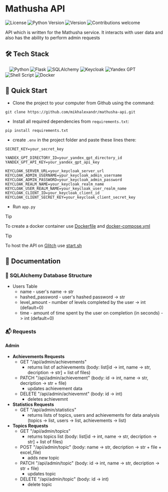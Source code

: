 # Mathusha API

![License](https://img.shields.io/github/license/dmhd6219/sdamgia-solver)
![Python Version](https://img.shields.io/badge/python-3.6%2B-blue)
![Version](https://img.shields.io/badge/version-1.0-green)
![Contributions welcome](https://img.shields.io/badge/contributions-welcome-brightgreen.svg)

API which is written for the Mathusha service. It interacts with user data and also has the ability to perform admin requests

## 🛠️ Tech Stack
ㅤ![Python](https://img.shields.io/badge/python-3670A0?style=for-the-badge&logo=python&logoColor=ffdd54)
![Flask](https://img.shields.io/badge/flask-%23000.svg?style=for-the-badge&logo=flask&logoColor=white)
![SQLAlchemy](https://img.shields.io/badge/sqlalchemy-4479A1.svg?style=for-the-badge&logo=mysql&logoColor=white)
![Keycloak](https://img.shields.io/badge/keycloak-5277C3.svg?style=for-the-badge)
![Yandex GPT](https://img.shields.io/badge/yandex_gpt-FF0000?style=for-the-badge)
![Shell Script](https://img.shields.io/badge/shell_script-%23121011.svg?style=for-the-badge&logo=gnu-bash&logoColor=white)
![Docker](https://img.shields.io/badge/docker-%230db7ed.svg?style=for-the-badge&logo=docker&logoColor=white)

## 🎯 Quick Start
* Clone the project to your computer from Github using the command:
```
git clone https://github.com/mikhalexandr/mathusha-api.git
```

* Install all required dependencies from `requirements.txt`:
```
pip install requirements.txt
```

* create `.env` in the project folder and paste these lines there:
```env
SECRET_KEY=your_secret_key

YANDEX_GPT_DIRECTORY_ID=your_yandex_gpt_directory_id
YANDEX_GPT_API_KEY=your_yandex_gpt_api_key

KEYCLOAK_SERVER_URL=your_keycloak_server_url
KEYCLOAK_ADMIN_USERNAME=ypur_keycloak_admin_username
KEYCLOAK_ADMIN_PASSWORD=your_keycloak_admin_password
KEYCLOAK_REALM_NAME=your_keycloak_realm_name
KEYCLOAK_USER_REALM_NAME=your_keycloak_user_realm_name
KEYCLOAK_CLIENT_ID=your_keycloak_client_id
KEYCLOAK_CLIENT_SECRET_KEY=your_keycloak_client_secret_key
```

* Run `app.py`

> [!TIP]
> To create a docker container use [Dockerfile](https://github.com/mikhalexandr/mathusha-api/blob/main/Dockerfile) and [docker-compose.yml](https://github.com/mikhalexandr/mathusha-api/blob/main/docker-compose.yml)

> [!TIP]
> To host the API on [Glitch](https://glitch.com/) use [start.sh](https://github.com/mikhalexandr/mathusha-api/blob/main/start.sh)
 
## 📝 Documentation
### 🧩 SQLAlchemy Database Structure
* Users Table
  - name - user's name -> str
  - hashed_password - user's hashed password -> str
  - level_amount - number of levels completed by the user -> int (default=0)
  - time - amount of time spent by the user on completion (in seconds) -> int (default=0)
 
### 📬 Requests
#### Admin
* **Achievements Requests**
  - GET "/api/admin/achievements" 
    + returns list of achievements (body: list[id -> int, name -> str, decription -> str] + list of files)
  - PATCH "/api/admin/achievement" (body: id -> int, name -> str, decription -> str + file)
    + updates achievement data
  - DELETE "/api/admin/achievemnt" (body: id -> int)
    + deletes achievemnt
* **Statistics Requests**
  - GET "/api/admin/statistics"
    + returns lists of topics, users and achievements for data analysis (topics -> list, users -> list, achievements -> list)
* **Topics Requests**
  - GET "/api/admin/topics"
    + returns topics list (body: list[id -> int, name -> str, decription -> str] + list of files)
  - POST "/api/admin/topic" (body: name -> str, decription -> str + file + excel_file)
    + adds new topic
  - PATCH "/api/admin/topic" (body: id -> int, name -> str, decription -> str + file)
    + updates topic
  - DELETE "/api/admin/topic" (body: id -> int)
    + delete topic
